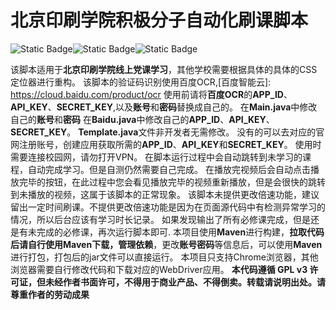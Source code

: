 # 北京印刷学院积极分子自动化刷课脚本

![Static Badge](https://img.shields.io/badge/%E4%BD%9C%E8%80%85-%E6%98%9F%E8%AE%B0-green?logo=github)![Static Badge](https://img.shields.io/badge/%E4%BD%9C%E8%80%85%E9%82%AE%E7%AE%B1-starnotes%40qq.com-green?logo=qq)![Static Badge](https://img.shields.io/badge/version-4.30.0-green?logo=selenium)

该脚本适用于**北京印刷学院线上党课学习**，其他学校需要根据具体的具体的CSS定位器进行重构。
该脚本的验证码识别使用百度OCR,[百度智能云]: https://cloud.baidu.com/product/ocr
使用前请将**百度OCR**的**APP_ID**、**API_KEY**、**SECRET_KEY**,以及**账号**和**密码**替换成自己的。
在**Main.java**中修改自己的**账号**和**密码**
在**Baidu.java**中修改自己的**APP_ID**、**API_KEY**、**SECRET_KEY**。
**Template.java**文件非开发者无需修改。
没有的可以去对应的官网注册账号，创建应用获取所需的**APP_ID**、**API_KEY**和**SECRET_KEY**。
使用时需要连接校园网，请勿打开VPN。
在脚本运行过程中会自动跳转到未学习的课程，自动完成学习。但是自测仍然需要自己完成。
在播放完视频后会自动点击播放完毕的按钮，在此过程中您会看见播放完毕的视频重新播放，但是会很快的跳转到未播放的视频，这属于该脚本的正常现象。
该脚本未提供更改倍速功能，建议留出一定时间刷课。不提供更改倍速功能是因为在页面源代码中有检测异常学习的情况，所以后台应该有学习时长记录。
如果发现输出了所有必修课完成，但是还是有未完成的必修课，再次运行脚本即可.
本项目使用**Maven**进行构建，**拉取代码后请自行使用Maven下载，管理依赖**，更改**账号密码**等信息后，可以使用**Maven**
进行打包，打包后的jar文件可以直接运行。
本项目只支持Chrome浏览器，其他浏览器需要自行修改代码和下载对应的WebDriver应用。
**本代码遵循 GPL v3 许可证，但未经作者书面许可，不得用于商业产品、不得倒卖。转载请说明出处。请尊重作者的劳动成果**

